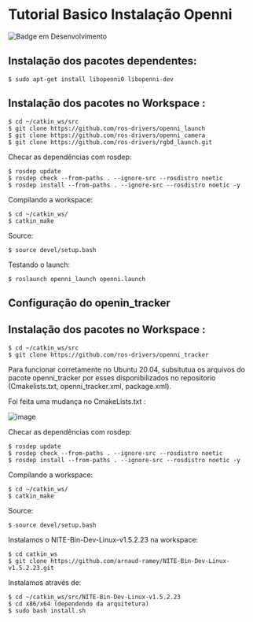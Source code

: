 # Tutorial Basico Instalação Openni
![Badge em Desenvolvimento](http://img.shields.io/static/v1?label=STATUS&message=EM%20DESENVOLVIMENTO&color=GREEN&style=for-the-badge)

## Instalação dos pacotes dependentes:
```
$ sudo apt-get install libopenni0 libopenni-dev
```

## Instalação dos pacotes no Workspace :
```
$ cd ~/catkin_ws/src
$ git clone https://github.com/ros-drivers/openni_launch
$ git clone https://github.com/ros-drivers/openni_camera
$ git clone https://github.com/ros-drivers/rgbd_launch.git
```

Checar as dependências com rosdep:
```
$ rosdep update
$ rosdep check --from-paths . --ignore-src --rosdistro noetic
$ rosdep install --from-paths . --ignore-src --rosdistro noetic -y
```

Compilando a workspace:
```
$ cd ~/catkin_ws/
$ catkin_make
```

Source:
```
$ source devel/setup.bash
```

Testando o launch:

```
$ roslaunch openni_launch openni.launch

```

## Configuração do openin_tracker

## Instalação dos pacotes no Workspace :
```
$ cd ~/catkin_ws/src
$ git clone https://github.com/ros-drivers/openni_tracker
```
Para funcionar corretamente no Ubuntu 20.04, subsitutua os arquivos do pacote openni_tracker por esses disponibilizados no repositorio (Cmakelists.txt, openni_tracker.xml, package.xml).

Foi feita uma mudança no CmakeLists.txt :

![image](https://user-images.githubusercontent.com/112727443/236873056-6443eda0-5308-4b9f-b099-8351e74ab8f1.png)

Checar as dependências com rosdep:
```
$ rosdep update
$ rosdep check --from-paths . --ignore-src --rosdistro noetic
$ rosdep install --from-paths . --ignore-src --rosdistro noetic -y
```

Compilando a workspace:
```
$ cd ~/catkin_ws/
$ catkin_make
```

Source:
```
$ source devel/setup.bash
```

Instalamos o NITE-Bin-Dev-Linux-v1.5.2.23 na workspace:

```
$ cd catkin_ws
$ git clone https://github.com/arnaud-ramey/NITE-Bin-Dev-Linux-v1.5.2.23.git
```

Instalamos através de:

```
$ cd ~/catkin_ws/src/NITE-Bin-Dev-Linux-v1.5.2.23
$ cd x86/x64 (dependendo da arquitetura)
$ sudo bash install.sh
```

